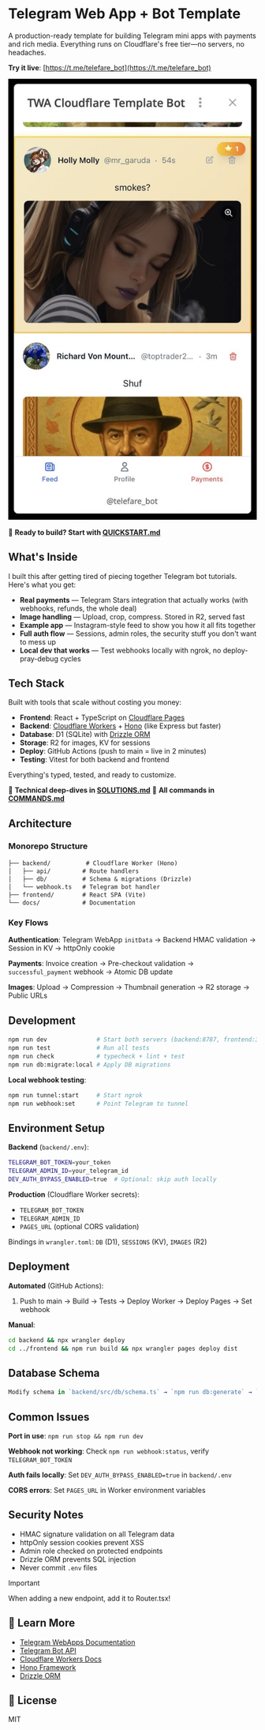 # Telegram Web App + Bot Template

A production-ready template for building Telegram mini apps with payments and rich media. Everything runs on Cloudflare's free tier—no servers, no headaches.

**Try it live**: [https://t.me/telefare_bot](https://t.me/telefare_bot)

![App Screenshot](docs/images/app_screenshot.jpg)

📖 **Ready to build? Start with [QUICKSTART.md](docs/QUICKSTART.md)**

## What's Inside

I built this after getting tired of piecing together Telegram bot tutorials. Here's what you get:

- **Real payments** — Telegram Stars integration that actually works (with webhooks, refunds, the whole deal)
- **Image handling** — Upload, crop, compress. Stored in R2, served fast
- **Example app** — Instagram-style feed to show you how it all fits together
- **Full auth flow** — Sessions, admin roles, the security stuff you don't want to mess up
- **Local dev that works** — Test webhooks locally with ngrok, no deploy-pray-debug cycles

## Tech Stack

Built with tools that scale without costing you money:

- **Frontend**: React + TypeScript on [Cloudflare Pages](https://developers.cloudflare.com/pages/)
- **Backend**: [Cloudflare Workers](https://developers.cloudflare.com/workers/) + [Hono](https://hono.dev/) (like Express but faster)
- **Database**: D1 (SQLite) with [Drizzle ORM](https://orm.drizzle.team/)
- **Storage**: R2 for images, KV for sessions
- **Deploy**: GitHub Actions (push to main = live in 2 minutes)
- **Testing**: Vitest for both backend and frontend

Everything's typed, tested, and ready to customize.

📖 **Technical deep-dives in [SOLUTIONS.md](docs/SOLUTIONS.md)**
📖 **All commands in [COMMANDS.md](docs/COMMANDS.md)**

## Architecture

### Monorepo Structure

```
├── backend/          # Cloudflare Worker (Hono)
│   ├── api/         # Route handlers
│   ├── db/          # Schema & migrations (Drizzle)
│   └── webhook.ts   # Telegram bot handler
├── frontend/        # React SPA (Vite)
└── docs/            # Documentation
```

### Key Flows

**Authentication**: Telegram WebApp `initData` → Backend HMAC validation → Session in KV → httpOnly cookie

**Payments**: Invoice creation → Pre-checkout validation → `successful_payment` webhook → Atomic DB update

**Images**: Upload → Compression → Thumbnail generation → R2 storage → Public URLs

## Development

```bash
npm run dev              # Start both servers (backend:8787, frontend:3000)
npm run test             # Run all tests
npm run check            # typecheck + lint + test
npm run db:migrate:local # Apply DB migrations
```

**Local webhook testing**:

```bash
npm run tunnel:start     # Start ngrok
npm run webhook:set      # Point Telegram to tunnel
```

## Environment Setup

**Backend** (`backend/.env`):

```bash
TELEGRAM_BOT_TOKEN=your_token
TELEGRAM_ADMIN_ID=your_telegram_id
DEV_AUTH_BYPASS_ENABLED=true  # Optional: skip auth locally
```

**Production** (Cloudflare Worker secrets):

- `TELEGRAM_BOT_TOKEN`
- `TELEGRAM_ADMIN_ID`
- `PAGES_URL` (optional CORS validation)

Bindings in `wrangler.toml`: `DB` (D1), `SESSIONS` (KV), `IMAGES` (R2)

## Deployment

**Automated** (GitHub Actions):

1. Push to main → Build → Tests → Deploy Worker → Deploy Pages → Set webhook

**Manual**:

```bash
cd backend && npx wrangler deploy
cd ../frontend && npm run build && npx wrangler pages deploy dist
```

## Database Schema

```typescript
Modify schema in `backend/src/db/schema.ts` → `npm run db:generate` → `npm run db:migrate:local`
```

## Common Issues

**Port in use**: `npm run stop && npm run dev`

**Webhook not working**: Check `npm run webhook:status`, verify `TELEGRAM_BOT_TOKEN`

**Auth fails locally**: Set `DEV_AUTH_BYPASS_ENABLED=true` in `backend/.env`

**CORS errors**: Set `PAGES_URL` in Worker environment variables

## Security Notes

- HMAC signature validation on all Telegram data
- httpOnly session cookies prevent XSS
- Admin role checked on protected endpoints
- Drizzle ORM prevents SQL injection
- Never commit `.env` files

> [!IMPORTANT]
> When adding a new endpoint, add it to Router.tsx!

## 📖 Learn More

- [Telegram WebApps Documentation](https://core.telegram.org/bots/webapps)
- [Telegram Bot API](https://core.telegram.org/bots/api)
- [Cloudflare Workers Docs](https://developers.cloudflare.com/workers/)
- [Hono Framework](https://hono.dev/)
- [Drizzle ORM](https://orm.drizzle.team/)

## 📄 License

MIT
